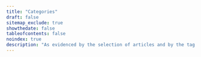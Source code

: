 ```yaml
---
title: "Categories"
draft: false
sitemap_exclude: true
showthedate: false
tableofcontents: false
noindex: true
description: "As evidenced by the selection of articles and by the tag list above, I write about a wide range of interests. In recent years these have mainly focused on British and French politics, and on my [geeky path](https://github.com/donaldjenkins) as a code writer."
---
```

